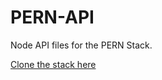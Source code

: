 # PERN-API

Node API files for the PERN Stack.

[Clone the stack here](https://github.com/PlanetDebug/PERN)